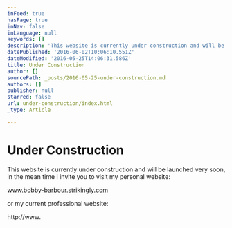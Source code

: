 ```yaml
---
inFeed: true
hasPage: true
inNav: false
inLanguage: null
keywords: []
description: 'This website is currently under construction and will be launched very soon, in the mean time I invite you to visit my personal website:'
datePublished: '2016-06-02T10:06:10.551Z'
dateModified: '2016-05-25T14:06:31.586Z'
title: Under Construction
author: []
sourcePath: _posts/2016-05-25-under-construction.md
authors: []
publisher: null
starred: false
url: under-construction/index.html
_type: Article

---
```

# Under Construction

This website is currently under construction and will be launched very soon, in the mean time I invite you to visit my personal website:

www.bobby-barbour.strikingly.com 

or my current professional website:

http://www.
